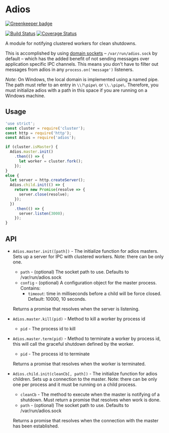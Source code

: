 # Adios

[![Greenkeeper badge](https://badges.greenkeeper.io/elliotttf/adios.svg)](https://greenkeeper.io/)

[![Build Status](https://travis-ci.org/elliotttf/adios.svg?branch=master)](https://travis-ci.org/elliotttf/adios)
[![Coverage Status](https://coveralls.io/repos/elliotttf/adios/badge.svg?branch=master&service=github)](https://coveralls.io/github/elliotttf/adios?branch=master)

A module for notifying clustered workers for clean shutdowns.

This is accomplished by using [domain sockets](https://en.wikipedia.org/wiki/Unix_domain_socket)
– `/var/run/adios.sock` by default – which has the added benefit of not sending messages over
application specific IPC channels. This means you don't have to filter out messages from adios
in any `process.on('message')` listeners.

_Note_: On Windows, the local domain is implemented using a named pipe. The path must refer to an
entry in `\\?\pipe\` or `\\.\pipe\`. Therefore, you must initialize adios with a path in this space
if you are running on a Windows machine.

## Usage

```javascript
'use strict';
const cluster = require('cluster');
const http = require('http');
const Adios = require('adios');

if (cluster.isMaster) {
  Adios.master.init()
    .then(() => {
      let worker = cluster.fork();
    });
}
else {
  let server = http.createServer();
  Adios.child.init(() => {
    return new Promise(resolve => {
      server.close(resolve);
    });
  })
    .then(() => {
      server.listen(3000);
    });
}
```

## API

* `Adios.master.init([path])` - The initialize function for adios masters. Sets
  up a server for IPC with clustered workers. Note: there can be only one.
  * `path` - (optional) The socket path to use. Defaults to /var/run/adios.sock
  * `config` - (optional) A configuration object for the master process.
    Contains:
    * `timeout`: time in milliseconds before a child will be force closed.
      Default: 10000, 10 seconds.

  Returns a promise that resolves when the server is listening.

* `Adios.master.kill(pid)` - Method to kill a worker by process id
  * `pid` - The process id to kill

* `Adios.master.term(pid)` - Method to terminate a worker by process id, this
  will call the graceful shutdown defined by the worker.
  * `pid` - The process id to terminate

  Returns a promise that resolves when the worker is terminated.

* `Adios.child.init(cleanCb[, path])` - The initialize function for adios
  children. Sets up a connection to the master. Note: there can be only one per
  process and it must be running on a child process.
   * `cleanCb` - The method to execute when the master is notifying of a
     shutdown. Must return a promise that resolves when work is done.
   * `path` - (optional) The socket path to use. Defaults to /var/run/adios.sock

   Returns a promise that resolves when the connection with the master has been
   established.

